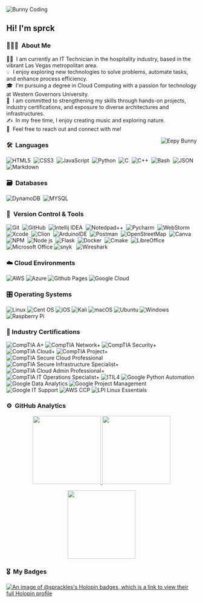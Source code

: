 <img  alt="Bunny Coding" src="https://media1.tenor.com/m/0qFvVzddt8QAAAAC/monday-isit5yet.gif" width='' align="center"/><h2 align="left">Hi! I'm sprck</h2>

<!-- ## 👋 &nbsp;Hey there! I'm Sprinkler -->

### 👨🏻‍💻 &nbsp;About Me

👨‍💻 &nbsp;I am currently an IT Technician in the hospitality industry, based in the vibrant Las Vegas metropolitan area.\
💡 &nbsp;I enjoy exploring new technologies to solve problems, automate tasks, and enhance process efficiency.\
🎓 &nbsp;I'm pursuing a degree in Cloud Computing with a passion for technology at Western Governors University.\
🌱 &nbsp;I am committed to strengthening my skills through hands-on projects, industry certifications, and exposure to diverse architectures and infrastructures.\
✍️ &nbsp;In my free time, I enjoy creating music and exploring nature.\
💬 &nbsp;Feel free to reach out and connect with me!


<img alt="Eepy Bunny" src="https://media1.tenor.com/m/aF3v29sZCf8AAAAC/rabbit-cute.gif" align="right"/>

### 🛠 &nbsp;Languages

![HTML5](https://img.shields.io/badge/HTML5-E34F26?style=for-the-badge&logo=html5&logoColor=white)&nbsp;
![CSS3](https://img.shields.io/badge/CSS3-1572B6?style=for-the-badge&logo=css3&logoColor=white)&nbsp;
![JavaScript](https://img.shields.io/badge/JavaScript-323330?style=for-the-badge&logo=javascript&logoColor=F7DF1E)&nbsp;
![Python](https://img.shields.io/badge/Python-FFD43B?style=for-the-badge&logo=python&logoColor=blue)&nbsp;
![C](https://img.shields.io/badge/C-00599C?style=for-the-badge&logo=c&logoColor=white)&nbsp;
![C++](https://img.shields.io/badge/C%2B%2B-00599C?style=for-the-badge&logo=c%2B%2B&logoColor=white)&nbsp;
![Bash](https://img.shields.io/badge/GNU%20Bash-4EAA25?style=for-the-badge&logo=GNU%20Bash&logoColor=white)&nbsp;
![JSON](https://img.shields.io/badge/json-5E5C5C?style=for-the-badge&logo=json&logoColor=white)&nbsp;
![Markdown](https://img.shields.io/badge/Markdown-000000?style=for-the-badge&logo=markdown&logoColor=white)&nbsp;
### 🗃 &nbsp;Databases

![DynamoDB](https://img.shields.io/badge/Amazon%20DynamoDB-4053D6?style=for-the-badge&logo=Amazon%20DynamoDB&logoColor=white)&nbsp;
![MYSQL](https://img.shields.io/badge/MySQL-005C84?style=for-the-badge&logo=mysql&logoColor=white)&nbsp;


### 🧰 &nbsp;Version Control & Tools

![Git](https://img.shields.io/badge/git-%23F05033.svg?style=for-the-badge&logo=git&logoColor=white)&nbsp;
![GitHub](https://img.shields.io/badge/github-%23121011.svg?style=for-the-badge&logo=github&logoColor=white)&nbsp;
![Intellij IDEA](https://img.shields.io/badge/IntelliJ_IDEA-000000.svg?style=for-the-badge&logo=intellij-idea&logoColor=white)&nbsp;
![Notedpad++](https://img.shields.io/badge/Notepad++-90E59A.svg?style=for-the-badge&logo=notepad%2B%2B&logoColor=black)&nbsp;
![Pycharm](https://img.shields.io/badge/PyCharm-000000.svg?&style=for-the-badge&logo=PyCharm&logoColor=white)&nbsp;
![WebStorm](https://img.shields.io/badge/WebStorm-000000?style=for-the-badge&logo=WebStorm&logoColor=white)
![Xcode](https://img.shields.io/badge/Xcode-007ACC?style=for-the-badge&logo=Xcode&logoColor=white)&nbsp;
![Clion](https://img.shields.io/badge/CLion-000000?style=for-the-badge&logo=clion&logoColor=white)&nbsp;
![ArduinoIDE](https://img.shields.io/badge/Arduino_IDE-00979D?style=for-the-badge&logo=arduino&logoColor=white)&nbsp;
![Postman](https://img.shields.io/badge/Postman-FF6C37?style=for-the-badge&logo=Postman&logoColor=white)&nbsp;
![OpenStreetMap](https://img.shields.io/badge/OpenStreetMap-7EBC6F?style=for-the-badge&logo=OpenStreetMap&logoColor=white)&nbsp;
![Canva](https://img.shields.io/badge/Canva-%2300C4CC.svg?style=for-the-badge&logo=Canva&logoColor=white)&nbsp;
![NPM](https://img.shields.io/badge/npm-CB3837?style=for-the-badge&logo=npm&logoColor=white)&nbsp;
![Node js](https://img.shields.io/badge/Node%20js-339933?style=for-the-badge&logo=nodedotjs&logoColor=white)&nbsp;
![Flask](https://img.shields.io/badge/Flask-000000?style=for-the-badge&logo=flask&logoColor=white)&nbsp;
![Docker](https://img.shields.io/badge/Docker-2CA5E0?style=for-the-badge&logo=docker&logoColor=white)&nbsp;
![Cmake](https://img.shields.io/badge/CMake-064F8C?style=for-the-badge&logo=cmake&logoColor=white)&nbsp;
![LibreOffice](https://img.shields.io/badge/LibreOffice-%2318A303?style=for-the-badge&logo=LibreOffice&logoColor=white)
![Microsoft Office](https://img.shields.io/badge/Microsoft_Office-D83B01?style=for-the-badge&logo=microsoft-office&logoColor=white)
![snyk](https://img.shields.io/badge/Snyk-4C4A73?style=for-the-badge&logo=snyk&logoColor=white) &nbsp;
![Wireshark](https://img.shields.io/badge/Wireshark-1679A7?style=for-the-badge&logo=Wireshark&logoColor=white) &nbsp;

### ☁️ Cloud Environments

![AWS](https://img.shields.io/badge/Amazon_Web_Services-222F3E.svg?style=for-the-badge&logo=amazon-aws&logoColor=white)
![Azure](https://img.shields.io/badge/azure-%230072C6.svg?style=for-the-badge&logo=microsoftazure&logoColor=white)
![Github Pages](https://img.shields.io/badge/github%20pages-121013?style=for-the-badge&logo=github&logoColor=white)
![Google Cloud](https://img.shields.io/badge/GoogleCloud-%234285F4.svg?style=for-the-badge&logo=google-cloud&logoColor=white)

### 🎛️ Operating Systems

![Linux](https://img.shields.io/badge/Linux-FCC624?style=for-the-badge&logo=linux&logoColor=black)
![Cent OS](https://img.shields.io/badge/cent%20os-002260?style=for-the-badge&logo=centos&logoColor=F0F0F0)
![iOS](https://img.shields.io/badge/iOS-000000?style=for-the-badge&logo=ios&logoColor=white)
![Kali](https://img.shields.io/badge/Kali-268BEE?style=for-the-badge&logo=kalilinux&logoColor=white)
![macOS](https://img.shields.io/badge/mac%20os-000000?style=for-the-badge&logo=macos&logoColor=F0F0F0)
![Ubuntu](https://img.shields.io/badge/Ubuntu-E95420?style=for-the-badge&logo=ubuntu&logoColor=white)
![Windows](https://img.shields.io/badge/Windows-0078D6?style=for-the-badge&logo=windows&logoColor=white)
![Raspberry Pi](https://img.shields.io/badge/-RaspberryPi-C51A4A?style=for-the-badge&logo=Raspberry-Pi)

### 📜 Industry Certifications

![CompTIA A+](https://img.shields.io/badge/CompTIA_A+-b3191e?style=for-the-badge)
![CompTIA Network+](https://img.shields.io/badge/CompTIA_Network+-b3191e?style=for-the-badge)
![CompTIA Security+](https://img.shields.io/badge/CompTIA_Security+-b3191e?style=for-the-badge)
![CompTIA Cloud+](https://img.shields.io/badge/CompTIA_Cloud+-b3191e?style=for-the-badge)
![CompTIA Project+](https://img.shields.io/badge/CompTIA_Project+-b3191e?style=for-the-badge)
![CompTIA Secure Cloud Professional](https://img.shields.io/badge/CompTIA_Secure_Cloud_Professional-b3191e?style=for-the-badge)
![CompTIA Secure Infrastructure Specialist+](https://img.shields.io/badge/CompTIA_Secure_Infrastructure_Specialist-b3191e?style=for-the-badge)
![CompTIA Cloud Admin Professional+](https://img.shields.io/badge/CompTIA_Cloud_Admin_Professional-b3191e?style=for-the-badge)
![CompTIA IT Operations Specialist+](https://img.shields.io/badge/CompTIA_IT_Operations_Specialist-b3191e?style=for-the-badge)
![ITIL4](https://img.shields.io/badge/Axelos_ITIL4-8e63e5?style=for-the-badge)
![Google Python Automation](https://img.shields.io/badge/Google_Python_Automation-4285F4?style=for-the-badge&logo=Google-chrome&logoColor=white)
![Google Data Analytics](https://img.shields.io/badge/Google_Data_Analytics-4285F4?style=for-the-badge&logo=Google-chrome&logoColor=white)
![Google Project Management](https://img.shields.io/badge/Google_Project_Management-4285F4?style=for-the-badge&logo=Google-chrome&logoColor=white)
![Google IT Support](https://img.shields.io/badge/Google_IT_Support-4285F4?style=for-the-badge&logo=Google-chrome&logoColor=white)
![AWS CCP](https://img.shields.io/badge/AWS_Cloud_Practitioner-222F3E?style=for-the-badge)
![LPI Linux Essentials](https://img.shields.io/badge/LPI_Linux_Essentials-ffc017?style=for-the-badge)

### ⚙️ &nbsp;GitHub Analytics

<p align="center">
  <a href="https://github.com/sprackles">
    <img height="180em" src="https://github-readme-stats-psi-ten-22.vercel.app/api?username=sprackles&theme=radical&layout=compact"/>
  </a>
  <a href="https://github.com/sprackles">
    <img height="180em" src="https://github-readme-stats-psi-ten-22.vercel.app/api/top-langs/?username=sprackles&layout=compact&langs_count=8&theme=radical"/>
  </a>
</p>

<p align="center">
  <img height="180em" src="https://github-readme-streak-stats.herokuapp.com/?user=sprackles&theme=radical"/>
</p>

### 🎖 &nbsp;My Badges

[![An image of @sprackles's Holopin badges, which is a link to view their full Holopin profile](https://holopin.me/sprackles)](https://holopin.io/@sprackles)
